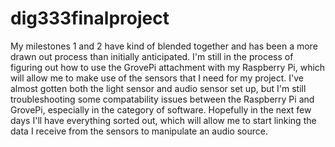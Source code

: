 # dig333finalproject

My milestones 1 and 2 have kind of blended together and has been a more drawn out process than initially anticipated. I'm still in the process of figuring out how to use the GrovePi attachment with my Raspberry Pi, which will allow me to make use of the sensors that I need for my project. I've almost gotten both the light sensor and audio sensor set up, but I'm still troubleshooting some compatability issues between the Raspberry Pi and GrovePi, especially in the category of software. Hopefully in the next few days I'll have everything sorted out, which will allow me to start linking the data I receive from the sensors to manipulate an audio source. 
